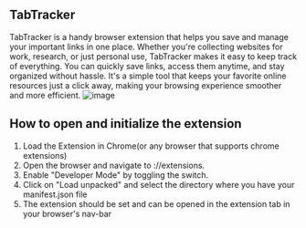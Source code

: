 ## TabTracker
TabTracker is a handy browser extension that helps you save and manage your important links in one place. Whether you're collecting websites for work, research, or just personal use, TabTracker makes it easy to keep track of everything. You can quickly save links, access them anytime, and stay organized without hassle. It's a simple tool that keeps your favorite online resources just a click away, making your browsing experience smoother and more efficient.
![image](https://github.com/user-attachments/assets/e1db24fc-a8d4-432d-aaa7-8659156860cf)

## How to open and initialize the extension
1. Load the Extension in Chrome(or any browser that supports chrome extensions)
2. Open the browser and navigate to ://extensions.
3. Enable "Developer Mode" by toggling the switch.
4. Click on "Load unpacked" and select the directory where you have your manifest.json file
5. The extension should be set and can be opened in the extension tab in your browser's nav-bar
